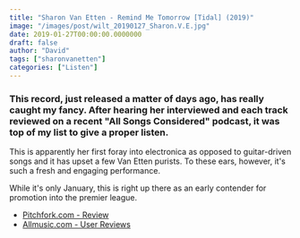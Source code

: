 ```yaml
---
title: "Sharon Van Etten - Remind Me Tomorrow [Tidal] (2019)"
image: "/images/post/wilt_20190127_Sharon.V.E.jpg"
date: 2019-01-27T00:00:00.0000000
draft: false
author: "David"
tags: ["sharonvanetten"]
categories: ["Listen"]
---
```

### This record, just released a matter of days ago, has really caught my fancy. After hearing her interviewed and each track reviewed on a recent "All Songs Considered" podcast, it was top of my list to give a proper listen.

 This is apparently her first foray into electronica as opposed to guitar-driven songs and it has upset a few Van Etten purists. To these ears, however, it's such a fresh and engaging performance.   
  
While it's only January, this is right up there as an early contender for promotion into the premier league.  

-  [Pitchfork.com - Review](https://pitchfork.com/reviews/albums/sharon-van-etten-remind-me-tomorrow/)
-  [Allmusic.com - User Reviews](https://www.allmusic.com/album/remind-me-tomorrow-mw0003214709/user-reviews)